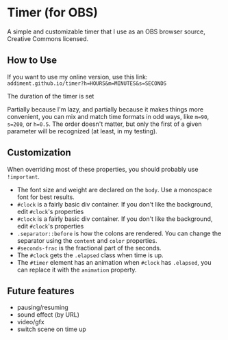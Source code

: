 # Timer (for OBS)

A simple and customizable timer that I use as an OBS browser source, Creative Commons licensed.

## How to Use

If you want to use my online version, use this link: `addiment.github.io/timer?h=HOURS&m=MINUTES&s=SECONDS`

The duration of the timer is set

Partially because I'm lazy, and partially because it makes things more convenient,
you can mix and match time formats in odd ways, like `m=90`, `s=200`, or `h=0.5`.
The order doesn't matter, but only the first of a given parameter will be recognized (at least, in my testing).

## Customization

When overriding most of these properties, you should probably use `!important`.

- The font size and weight are declared on the `body`. Use a monospace font for best results.
- `#clock` is a fairly basic div container. If you don't like the background, edit `#clock`'s properties
- `#clock` is a fairly basic div container. If you don't like the background, edit `#clock`'s properties
- `.separator::before` is how the colons are rendered. You can change the separator using the `content` and `color` properties.
- `#seconds-frac` is the fractional part of the seconds. 
- The `#clock` gets the `.elapsed` class when time is up.
- The `#timer` element has an animation when `#clock` has `.elapsed`, you can replace it with the `animation` property.

## Future features

- pausing/resuming
- sound effect (by URL)
- video/gfx
- switch scene on time up